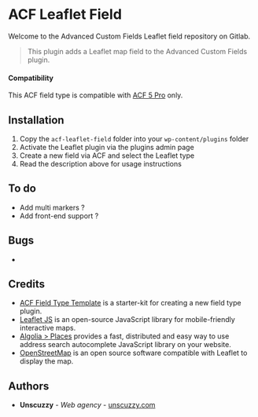 # ACF Leaflet Field

Welcome to the Advanced Custom Fields Leaflet field repository on Gitlab.

> This plugin adds a Leaflet map field to the Advanced Custom Fields plugin.

#### Compatibility 
This ACF field type is compatible with [ACF 5 Pro](https://www.advancedcustomfields.com/pro/) only.

## Installation
1. Copy the `acf-leaflet-field` folder into your `wp-content/plugins` folder
2. Activate the Leaflet plugin via the plugins admin page
3. Create a new field via ACF and select the Leaflet type
4. Read the description above for usage instructions 


## To do
* Add multi markers ?
* Add front-end support ? 

## Bugs
* 

## Credits
* [ACF Field Type Template](https://www.advancedcustomfields.com/resources/creating-a-new-field-type/)
is a starter-kit for creating a new field type plugin.
* [Leaflet JS](https://leafletjs.com/) is an open-source JavaScript library 
for mobile-friendly interactive maps.
* [Algolia > Places](https://community.algolia.com/places/) provides a fast, 
distributed and easy way to use address search autocomplete JavaScript library on your website.
* [OpenStreetMap](https://www.openstreetmap.org) is an open source software compatible with Leaflet to display the map.

## Authors
* **Unscuzzy** - *Web agency* - [unscuzzy.com](https://unscuzzy.com)


